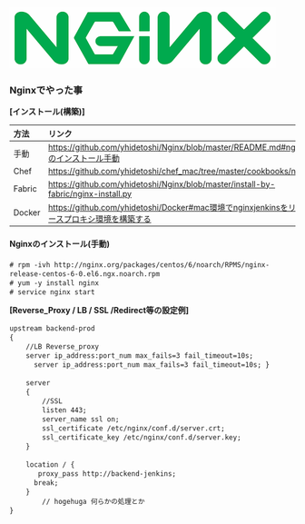 ![Alt Text](https://github.com/yhidetoshi/Pictures/raw/master/Nginx/nginx-icon.png)

### Nginxでやった事


**[インストール(構築)]**

|方法    |リンク         |
|:-----------|:------------|
|手動|https://github.com/yhidetoshi/Nginx/blob/master/README.md#nginxのインストール手動|
|Chef|https://github.com/yhidetoshi/chef_mac/tree/master/cookbooks/nginx|
|Fabric|https://github.com/yhidetoshi/Nginx/blob/master/install-by-fabric/nginx-install.py|
|Docker|https://github.com/yhidetoshi/Docker#mac環境でnginxjenkinsをリバースプロキシ環境を構築する|

#### Nginxのインストール(手動)
```
# rpm -ivh http://nginx.org/packages/centos/6/noarch/RPMS/nginx-release-centos-6-0.el6.ngx.noarch.rpm
# yum -y install nginx
# service nginx start
```

**[Reverse_Proxy / LB / SSL /Redirect等の設定例]**
```
upstream backend-prod 
{ 
    //LB Reverse_proxy
  	server ip_address:port_num max_fails=3 fail_timeout=10s; 
	  server ip_address:port_num max_fails=3 fail_timeout=10s; } 
	
	server 
	{
	    //SSL
	    listen 443; 
	    server_name ssl on;
	    ssl_certificate /etc/nginx/conf.d/server.crt; 
	    ssl_certificate_key /etc/nginx/conf.d/server.key;
	}
    
    location / {
       proxy_pass http://backend-jenkins;
      break;
    }
    	// hogehuga 何らかの処理とか
}
```

